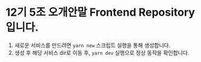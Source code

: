 # 12기 5조 오개안말 Frontend Repository입니다.

1. 새로운 서비스를 만드려면 `yarn new` 스크립트 실행을 통해 생성합니다.
2. 생성 후 해당 서비스 dir로 이동 후, `yarn dev` 실행으로 정상 동작을 확인합니다.
